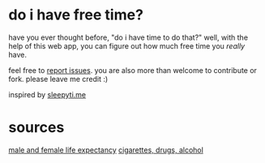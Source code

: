 # do i have free time?
have you ever thought before, "do i have time to do that?" well, with the help of this web app, you can figure out how much free time you *really* have.

feel free to [report issues](https://github.com/jeffreylec/doihavefreetime/issues). you are also more than welcome to contribute or fork. please leave me credit :)

inspired by [sleepyti.me](http://sleepyti.me/)

# sources
[male and female life expectancy](http://www.usatoday.com/story/news/nation/2014/10/08/us-life-expectancy-hits-record-high/16874039/)
[cigarettes, drugs, alcohol](http://www.mirror.co.uk/news/technology-science/technology/how-much-life-you-lose-4437754)